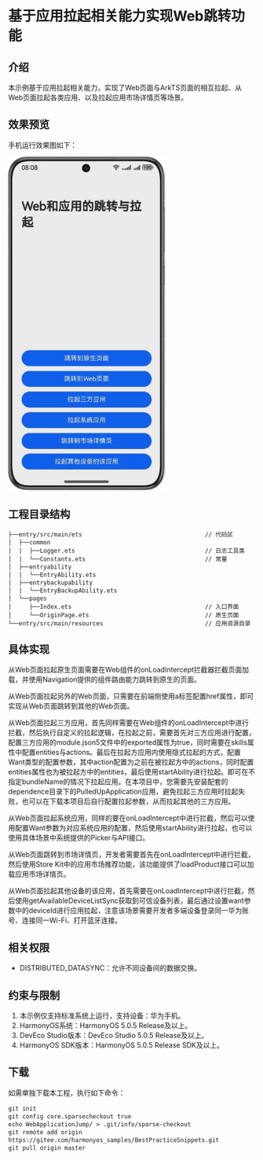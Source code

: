 # 基于应用拉起相关能力实现Web跳转功能

## 介绍

本示例基于应用拉起相关能力，实现了Web页面与ArkTS页面的相互拉起、从Web页面拉起各类应用、以及拉起应用市场详情页等场景。

## 效果预览
手机运行效果图如下：

![](./screenshots/device/phone.png)


## 工程目录结构

```
├──entry/src/main/ets                                   // 代码区
│  ├──common
│  |  ├──Logger.ets                                     // 日志工具类
│  |  └──Constants.ets                                  // 常量
│  ├──entryability
│  |  └──EntryAbility.ets
│  ├──entrybackupability
│  |  └──EntryBackupAbility.ets
│  └──pages
│     ├──Index.ets                                      // 入口界面
│     └──OriginPage.ets                                 // 原生页面
└──entry/src/main/resources                             // 应用资源目录
```

## 具体实现

从Web页面拉起原生页面需要在Web组件的onLoadIntercept拦截器拦截页面加载，并使用Navigation提供的组件路由能力跳转到原生的页面。

从Web页面拉起另外的Web页面，只需要在前端侧使用a标签配置href属性，即可实现从Web页面跳转到其他的Web页面。

从Web页面拉起三方应用，首先同样需要在Web组件的onLoadIntercept中进行拦截，然后执行自定义的拉起逻辑，在拉起之前，需要首先对三方应用进行配置，配置三方应用的module.json5文件中的exported属性为true，同时需要在skills属性中配置entities与actions。最后在拉起方应用内使用隐式拉起的方式，配置Want类型的配置参数，其中action配置为之前在被拉起方中的actions，同时配置entities属性也为被拉起方中的entities，最后使用startAbility进行拉起。即可在不指定bundleName的情况下拉起应用。在本项目中，您需要先安装配套的dependence目录下的PulledUpApplication应用，避免拉起三方应用时拉起失败，也可以在下载本项目后自行配置拉起参数，从而拉起其他的三方应用。

从Web页面拉起系统应用，同样的要在onLoadIntercept中进行拦截，然后可以使用配置Want参数为对应系统应用的配置，然后使用startAbility进行拉起，也可以使用具体场景中系统提供的Picker与API接口。

从Web页面跳转到市场详情页，开发者需要首先在onLoadIntercept中进行拦截，然后使用Store Kit中的应用市场推荐功能，该功能提供了loadProduct接口可以加载应用市场详情页。

从Web页面拉起其他设备的该应用，首先需要在onLoadIntercept中进行拦截，然后使用getAvailableDeviceListSync获取到可信设备列表，最后通过设置want参数中的deviceId进行应用拉起，注意该场景需要开发者多端设备登录同一华为账号、连接同一Wi-Fi、打开蓝牙连接。

## 相关权限

* DISTRIBUTED_DATASYNC：允许不同设备间的数据交换。

## 约束与限制

1. 本示例仅支持标准系统上运行，支持设备：华为手机。
2. HarmonyOS系统：HarmonyOS 5.0.5 Release及以上。
3. DevEco Studio版本：DevEco Studio 5.0.5 Release及以上。
4. HarmonyOS SDK版本：HarmonyOS 5.0.5 Release SDK及以上。

## 下载

如需单独下载本工程，执行如下命令：
```
git init
git config core.sparsecheckout true
echo WebApplicationJump/ > .git/info/sparse-checkout
git remote add origin https://gitee.com/harmonyos_samples/BestPracticeSnippets.git
git pull origin master
```
